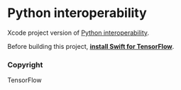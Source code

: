#  Python interoperability

Xcode project version of [Python interoperability](https://www.tensorflow.org/swift/tutorials/python_interoperability).

Before building this project, **[install Swift for TensorFlow](https://github.com/tensorflow/swift/blob/master/Usage.md)**.

### Copyright

TensorFlow
